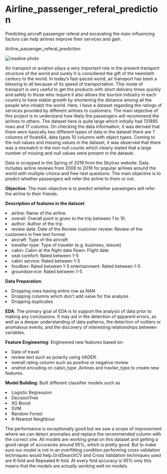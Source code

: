 # Airline_passenger_referal_prediction
Predicting aircraft passenger referal and excavating the main influencing factors can help airlines improve their services and gain. 

Airline_passenger_referal_prediction

![readme photo](https://user-images.githubusercontent.com/109894515/203723816-18bffc0e-eb59-4a38-9fbf-b4e5740734c0.jpg)

Air transport or aviation plays a very important role in the present transport structure of the world and surely it is considered the gift of the twentieth century to the world. In today’s fast-paced world, air transport has been a blessing to all because of its speed of transportation. This mode of transport is very useful to get the products with short delivery times quickly and safely to those who require it also allows the tourism industry in each country to have stable growth by shortening the distance among all the people who inhabit the world. Here, I have a dataset regarding the ratings of services provided by different airlines to customers. The main objective of this project is to understand how likely the passengers will recommend the airlines to others. The dataset here is quite large which initially had 131895 rows and 17 columns. On checking the data information, it was derived that there were basically two different types of data in the dataset there are 7 columns of floats64, data types 10 columns with object types. Coming to the null values and missing values in the dataset, it was observed that there was a mismatch in the non-null counts which clearly stated that a large number of missing and null values were present in the dataset.

Data is scrapped in the Spring of 2019 from the Skytrax website. Data includes airline reviews from 2006 to 2019 for popular airlines around the world with multiple-choice and free-text questions. The main objective is to predict whether passengers will refer the airline to them or not.


<p><b>Objective</b>: The main objective is to predict whether passengers will refer the airline to their friends.</p>

<p><b>Description of features in the dataset</b>:
  <li>airline: Name of the airline.</li>
  <li>overall: Overall point is given to the trip between 1 to 10.</li>
   <li>author: Author of the trip</li>
   <li>review date: Date of the Review customer review: Review of the customers in free text format</li>
   <li>aircraft: Type of the aircraft</li>
   <li>traveller type: Type of traveler (e.g. business, leisure)</li>
   <li>cabin: Cabin at the flight date flown: Flight date</li>
  <li>seat comfort: Rated between 1-5</li>
   <li>cabin service: Rated between 1-5</li>
   <li>foodbev: Rated between 1-5 entertainment: Rated between 1-5</li>
   <li>groundservice: Rated between 1-5</li></p>
   
  <p><b>Data Preparation</b>:
   <li> Dropping rows having entire row as NAN</li>
   <li>Dropping columns which don't add value for the analysis</li>
  <li>Dropping duplicates</li></p>
  
<p><b>EDA</b>:
 The primary goal of EDA is to support the analysis of data prior to making any conclusions. It may aid in the detection of apparent errors, as well as a deeper understanding of data patterns, the detection of outliers or anomalous events, and the discovery of interesting relationships between variables.</p>
  
  
<p><b>Feature Engineering</b>:
  Engineered new features based on-
  <li>Date of travel</li>
  <li> review text such as polarity using VADER.</li>
  <li>overall rating column such as positive or negative review</li>
  <li>onehot encoding on cabin_type ,Airlines and travller_type to create new features.</li>
</p>

<p><b>Model Building</b>:
  Built different classifier models such as
  <li>Logistic Regression</li>
  <li>DecisionTree</li>
  <li>XG Boost</li>
  <li>SVM</li>
  <li>Random Forest</li>
  <li>K-Nearest Neighbour</li>
  

  
 <strenght>The performance is exceptionally good but we saw a scope of improvement where we can detect anomalies and replace the recommended column with the correct one.
All models are working great on this dataset and getting a good range of accuracies around 95%, which is pretty good. But to make sure our model is not in an overfitting condition performing cross validation techniques would help.GridSearchCV and Cross Validation techniques used are K-fold and Repeated K-fold. At every fold accuracy is 95% only this means that the models are actually working well on models.</strenght>
</p>
<p>
